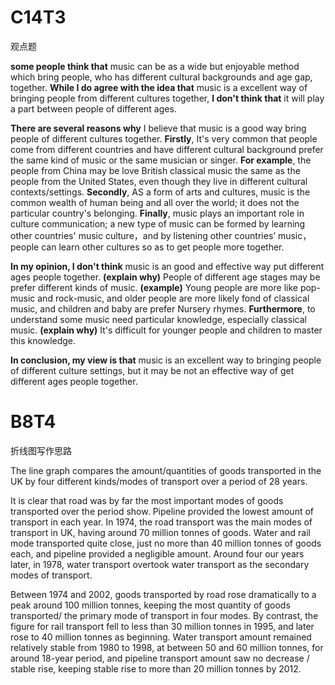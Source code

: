 # C14T3
观点题

**some people think that** music can be as a wide but enjoyable method which bring people, who has different cultural backgrounds and age gap, together. **While I do agree with the idea that** music is a excellent way of bringing people from different cultures together, **I don't think that** it will play a part between people of different ages.

**There are several reasons why** I believe that music is a good way bring people of different cultures together. **Firstly**, It's very common that people come from different countries and have different cultural background prefer the same kind of music or the same musician or singer. **For example**, the people from China may be love British classical music the same as the people from the United States, even though they live in different cultural contexts/settings. **Secondly**, AS a form of arts and cultures, music is the common wealth of human being and all over the world; it does not the particular country's belonging. **Finally**, music plays an important role in culture communication; a new type of music can be formed by learning other countries' music culture，and by listening other countries’ music，people can learn other cultures so as to get people more together.

**In my opinion, I don't think** music is an good and effective way put different ages people together. **(explain why)** People of different age stages may be prefer different kinds of music. **(example)** Young people are more like pop-music and rock-music, and older people are more likely fond of classical music, and children and baby are prefer Nursery rhymes. **Furthermore**, to understand some music need particular knowledge, especially classical music. **(explain why)** It's difficult for younger people and children to master this knowledge.

**In conclusion, my view is that** music is an excellent way to bringing people of different culture settings, but it may be not an effective way of get different ages people together. 


# B8T4
折线图写作思路

The line graph compares the amount/quantities of goods transported in the UK by four different kinds/modes of transport over a period of 28 years. 

It is clear that road was by far the most important modes of goods transported over the period show. Pipeline provided the lowest amount of transport in each year. 
In 1974, the road transport was the main modes of transport in UK, having around 70 million tonnes of goods. Water and rail mode transported quite close, just no more than 40 million tonnes of goods each, and pipeline provided a negligible amount. Around four our years later, in 1978, water transport overtook water transport as the secondary modes of transport.

Between 1974 and 2002, goods transported by road rose dramatically to a peak around 100 million tonnes, keeping the most quantity of goods transported/ the primary mode of transport in four modes. By contrast, the figure for rail transport fell to less than 30 million tonnes in 1995, and later rose to 40 million tonnes as beginning. Water transport amount remained relatively stable from 1980 to 1998, at between 50 and 60 million tonnes, for around 18-year period, and pipeline transport amount saw no decrease / stable rise, keeping stable rise to more than 20 million tonnes by 2012.